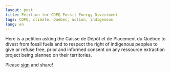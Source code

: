```yaml
---
layout: post
title: Petition for CDPQ Fossil Energy Divestment
tags: CDPQ, climate, Quebec, action, indigenous
lang: en
---
```

Here is a petition asking the Caisse de Dépôt et de Placement du Québec to divest from fossil fuels and to respect the right of indigenous peoples to give or refuse free, prior and informed consent on any ressource extraction project being planned on their territories.

Please [sign](https://www.change.org/p/caisse-de-d%C3%A9p%C3%B4t-et-placement-du-qu%C3%A9bec-cdpq-divest-now) and share!
